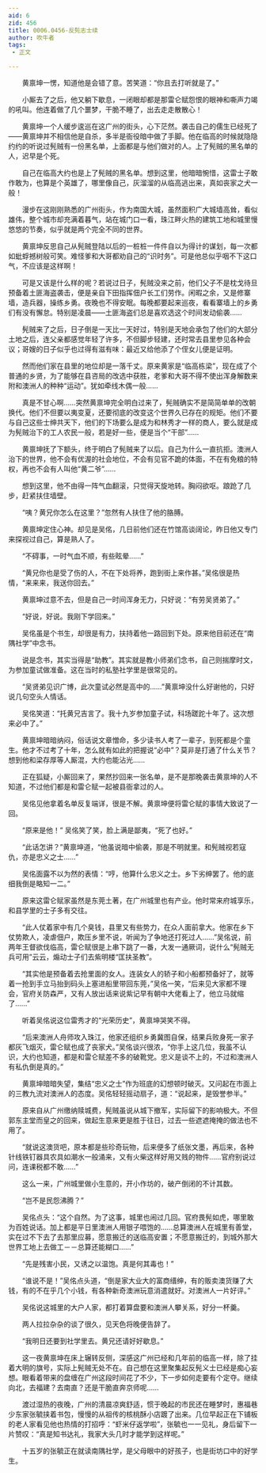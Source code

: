 ```yaml
---
aid: 6
zid: 456
title: 0006.0456-反髡志士续
author: 吹牛者
tags: 
 - 正文

---
```




　　黄禀坤一愣，知道他是会错了意。苦笑道：“你且去打听就是了。”

　　小厮去了之后，他又躺下歇息，一闭眼却都是那雷仑赋怨恨的眼神和嘶声力竭的吼叫。他连着做了几个噩梦，干脆不睡了，出去走走散散心！

　　黄禀坤一个人缓步逡巡在这广州的街头，心下茫然。袭击自己的儒生已经死了——黄禀坤并不相信他是自杀，多半是衙役暗中做了手脚。他在临高的时候就隐隐约约的听说过髡贼有一份黑名单，上面都是与他们做对的人。上了髡贼的黑名单的人，迟早是个死。

　　自己在临高大约也是上了髡贼的黑名单。想到这里，他暗暗惋惜，这雷士子敢作敢为，也算是个英雄了，哪里像自己，灰溜溜的从临高逃出来，真如丧家之犬一般！

　　漫步在这刚刚熟悉的广州街头，作为南国大城，虽然面积广大城墙高耸，看似雄伟，整个城市却充满着暮气，站在城门口一看，珠江畔火热的建筑工地和城里慢悠悠的节奏，似乎就是两个完全不同的世界。

　　黄禀坤反思自己从髡贼登陆以后的一桩桩一件件自以为得计的谋划，每一次都如蚍蜉撼树般可笑。难怪爹和大哥都劝自己的“识时务”。可是他总似乎咽不下这口气，不应该是这样啊！

　　可是又该是什么样的呢？若说过日子，髡贼没来之前，他们父子不是枕戈待旦预备着土匪海盗袭击，便是亲自下田指挥佃户长工们劳作。闲暇之余，又是修寨墙，造兵器，操练乡勇。夜晚也不得安眠。每晚都要起来巡夜，看看寨墙上的乡勇们有没有懈怠。特别是凌晨——土匪海盗们总是喜欢选这个时间发动偷袭……

　　髡贼来了之后，日子倒是一天比一天好过，特别是天地会承包了他们的大部分土地之后，连父亲都感觉年轻了许多，不但脚步轻建，还时常去县里参见各种会议；哥嫂的日子似乎也过得有滋有味：最近又给他添了个侄女儿便是证明。

　　然而他们家在县里的地位却是一落千丈。原来黄家是“临高栋梁”，现在成了个普通的乡贤，为了能够在县咨局的改选中获胜，老爹和大哥不得不使出浑身解数来附和澳洲人的种种“运动”。犹如牵线木偶一般……

　　真是不甘心啊……突然黄禀坤完全明白过来了，髡贼确实不是简简单单的改朝换代。他们不但要以夷变夏，还要彻底的改变这个世界久已存在的规矩。他们不要与自己这些士绅共天下，他们的下场要么是成为和林秀才一样的商人，要么就是成为髡贼治下的工人农民一般，若是好一些，便是当个“干部”……

　　黄禀坤抚了下额头，终于明白了髡贼来了以后。自己为什么一直抗拒。澳洲人治下的世界，他不会有优渥的社会地位，不会有见官不跪的体面，不在有免粮的特权，再也不会有人叫他“黄二爷”……

　　想到这里，他不由得一阵气血翻滚，只觉得天旋地转。胸闷欲呕。踉跄了几步，赶紧扶住墙壁。

　　“咦？黄兄你怎么在这里？”忽然有人扶住了他的胳膊。

　　黄禀坤定住心神。却见是吴佲，几日前他们还在竹馆高谈阔论，昨日他又专门来探视过自己，算是熟人了。

　　“不碍事，一时气血不顺，有些眩晕……”

　　“黄兄你也是受了伤的人，不在下处将养，跑到街上来作甚。”吴佲很是热情，“来来来，我送你回去。”

　　黄禀坤过意不去，但是自己一时间浑身无力，只好说：“有劳吴贤弟了。”

　　“好说，好说。我刚下学回来。”

　　吴佲虽是个书生，却很是有力，扶持着他一路回到下处。原来他目前还在“南隅社学”中念书。

　　说是念书，其实当得是“助教”。其实就是教小师弟们念书，自己则揣摩时文，为参加童试做准备。这在当时的私塾社学里是很常见的。

　　“吴贤弟见识广博，此次童试必然是高中的……”黄禀坤没什么好谢他的，只好说几句空头人情话。

　　吴佲笑道：“托黄兄吉言了。我十九岁参加童子试，科场蹉跎十年了。这次想来必中了。”

　　黄禀坤暗暗纳闷，俗话说文章憎命，多少读书人考了一辈子，到死都是个童生。他才不过考了十年，怎么就有如此的把握说“必中”？莫非是打通了什么关节？想到他和梁存厚等人厮混，大约也能沾光……

　　正在狐疑，小厮回来了，果然抄回来一张名单，是不是那晚袭击黄禀坤的人不知道，不过他们都是和雷仑赋一起被县衙拿过的人。

　　吴佲见他拿着名单反复端详，很是不解。黄禀坤便将雷仑赋的事情大致说了一回。

　　“原来是他！” 吴佲笑了笑，脸上满是鄙夷，“死了也好。”

　　“此话怎讲？”黄禀坤道，“他虽说暗中偷袭，那是不明就里。和髡贼视若寇仇，亦是忠义之士……”

　　吴佲面露不以为然的表情：“哼，他算什么忠义之士。乡下劣绅罢了。他的底细我倒是略知一二。”

　　原来这雷仑赋家虽然是东莞土著，在广州城里也有产业。他时常来府城享乐，和县学里的士子多有交往。

　　“此人仗着家中有几个臭钱，县里又有些势力，在众人面前拿大。他家在乡下仗势欺人，凌虐佃户，欺压乡里不说，听闻为了争地还打死过人……”吴佲说，前两年王督欲伐临高，雷仑赋很是上串下跳了一番，大发一通厥词，说什么“髡贼无兵可用”云云，煽动士子们去紫明楼“匡扶圣教”。

　　“其实他是预备着去抢里面的女人。连装女人的轿子和小船都预备好了，就等着一抢到手立马抬到码头上塞进船里带回东莞，”吴佲一笑，“后来见大家都不理会，官府关防森严，又有人放出话来说紫记早有朝中大佬看上了，他立马就缩了……”

　　听着吴佲说这位雷秀才的“光荣历史”，黄禀坤哭笑不得。

　　“后来澳洲人舟师攻入珠江，他家还组织乡勇冀图自保，结果兵败身死一家子都灰飞烟灭，雷仑赋也成了丧家犬。”吴佲谈兴很浓，“你手上这几位，我虽不认识，大约也知道，都是和雷仑赋差不多的破靴党。忠义是谈不上的，不过和澳洲人有私仇倒是真的。”

　　黄禀坤暗暗失望，集结“忠义之士”作为班底的幻想顿时破灭。又问起在市面上的三教九流对澳洲人的态度。吴佲轻轻摇动扇子，道：“说起来，是毁誉参半。”

　　原来自从广州缴纳赎城费，髡贼虽说从城下撤军，实际留下的影响极大。不但郭东主堂而皇之的回来，做起生意来更是胜于往日，过去一些遮遮掩掩的做法也不用了。

　　“就说这澳货吧，原本都是些珍奇玩物，后来便多了纸张文墨，再后来，各种针线铁钉器具农具如潮水一般涌来，又有火柴这样好用又贱的物件……官府别说过问，连课税都不敢……”

　　这么一来，广州城里做小生意的，开小作坊的，破产倒闭的不计其数。

　　“岂不是民怨沸腾？”

　　吴佲点头：“这个自然。为了这事，城里也闹过几回。官府畏髡如虎，哪里敢为百姓说话。加上都是平日里澳洲人用银子喂饱的……总算澳洲人在城里有善堂，实在过不下去了去那里应募，愿意搬迁的送临高安置；不愿意搬迁的，到城外那大世界工地上去做工－－总算还能糊口……”

　　“先是残害小民，又诱之以温饱。真是何其毒也！”

　　“谁说不是！”吴佲点头道，“倒是家大业大的富商缙绅，有的贩卖澳货赚了大钱，有的不在乎几个小钱，有各种新奇澳洲玩意消遣就好。对澳洲人一片好评。”

　　吴佲说这城里的大户人家，都打着算盘要和澳洲人攀关系，好分一杯羹。

　　两人拉拉杂杂的谈了很久，见天色将晚便告辞了。

　　“我明日还要到社学里去。黄兄还请好好歇息。”

　　这一夜黄禀坤在床上辗转反侧，深感这广州已经和几年前的临高一样，除了挂着大明的旗号，实际上髡贼无处不在。自己想在这里聚集起反髡义士已经是痴心妄想。眼看着带来的盘缠在广州这段时间花了不少，下一步如何走要有个定夺。继续向北，去福建？去南直？还是干脆直奔京师呢……

　　渡过湿热的夜晚，广州的清晨凉爽舒适，惯于晚起的市民还在睡梦时，惠福巷少东家张毓挟着书包，慢慢的从祖传的核桃酥小店踱了出来。几位早起正在下铺板的老人家看见他也热情的打招呼：“虾米仔返学啦”，张毓也一一见礼，身后留下一片赞叹：“真是知书达礼，我家大头几时才能学到这样呢。”

　　十五岁的张毓正在就读南隅社学，是父母眼中的好孩子，也是街坊口中的好学生。


